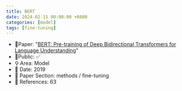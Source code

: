 ```yaml
---
title: BERT
date: 2024-02-15 00:00:00 +0800
categories: [model]
tags: [fine-tuning]
---
```


- 📙Paper: "[BERT: Pre-training of Deep Bidirectional Transformers for Language Understanding](https://www.semanticscholar.org/paper/BERT%3A-Pre-training-of-Deep-Bidirectional-for-Devlin-Chang/df2b0e26d0599ce3e70df8a9da02e51594e0e992)"
- 🔑Public: ✅
- ⚲ Area: Model
- 📅 Date: 2019
- 🔎 Paper Section: methods / fine-tuning
- 📝 References: 63

